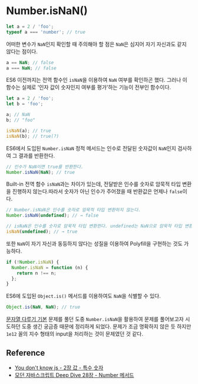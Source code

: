 # Number.isNaN()

```javascript
let a = 2 / 'foo';
typeof a === 'number'; // true
```

어떠한 변수가 `NaN`인지 확인할 때 주의해야 할 점은 `NaN`은 심지어 자기 자신과도 같지 않다는 점이다.

```javascript
a == NaN; // false
a === NaN; // false
```

ES6 이전까지는 전역 함수인 `isNaN`을 이용하여 `NaN` 여부를 확인하곤 했다. 그러나 이 함수는 실제로 '인자 값이 숫자인지 여부를 평가'하는 기능이 전부인 함수이다.

```javascript
let a = 2 / 'foo';
let b = 'foo';

a; // NaN
b; // "foo"

isNaN(a); // true
isNaN(b); // true(?)
```

ES6에서 도입된 `Number.isNaN` 정적 메서드는 인수로 전달된 숫자값이 `NaN`인지 검사하여 그 결과를 반환한다.

```javascript
// 인수가 NaN이면 true를 반환한다.
Number.isNaN(NaN); // true
```

Built-in 전역 함수 `isNaN`과는 차이가 있는데, 전달받은 인수를 숫자로 암묵적 타입 변환을 진행하지 않는다.따라서 숫자가 아닌 인수가 주어졌을 때 반환값은 언제나 `false`이다.

```javascript
// Number.isNaN은 인수를 숫자로 암묵적 타입 변환하지 않는다.
Number.isNaN(undefined); // → false

// isNaN은 인수를 숫자로 암묵적 타입 변환한다. undefined는 NaN으로 암묵적 타입 변환된다.
isNaN(undefined); // → true
```

또한 `NaN`이 자기 자신과 동등하지 않다는 성질을 이용하여 Polyfill을 구현하는 것도 가능하다.

```javascript
if (!Number.isNaN) {
  Number.isNaN = function (n) {
    return n !== n;
  };
}
```

ES6에 도입된 `Object.is()` 메서드를 이용하여도 `NaN`을 식별할 수 있다.

```javascript
Object.is(NaN, NaN); // true
```

[문자열 다루기 기본](https://programmers.co.kr/learn/courses/30/lessons/12918) 문제를 풀던 도중 `Number.isNaN`을 활용하여 문제를 풀어보고자 시도하던 도중 생긴 궁금증 때문에 정리하게 되었다. 문제가 조금 명확하지 않은 듯 하지만 `1e12` 꼴의 지수 형태의 input을 처리하는 것이 문제였던 것 같다.

## Reference

- [You don't know js - 2장 값 - 특수 숫자](http://www.yes24.com/Product/Goods/43219481?OzSrank=6)
- [모던 자바스크립트 Deep Dive 28장 - Number 메서드](http://www.yes24.com/Product/Goods/92742567)
